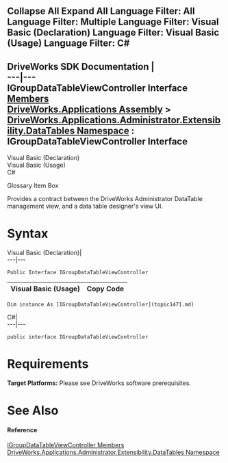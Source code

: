Collapse All Expand All Language Filter: All  Language Filter: Multiple  Language Filter: Visual Basic (Declaration) Language Filter: Visual Basic (Usage) Language Filter: C#  
---  
DriveWorks SDK Documentation  |   
---|---  
IGroupDataTableViewController Interface   
[Members](topic1472.md)   
[DriveWorks.Applications Assembly](topic13.md) > [DriveWorks.Applications.Administrator.Extensibility.DataTables Namespace](topic1432.md) : IGroupDataTableViewController Interface  
---  
  
Visual Basic (Declaration)    
Visual Basic (Usage)    
C# 

Glossary Item Box

Provides a contract between the DriveWorks Administrator DataTable management view, and a data table designer's view UI. 

# Syntax

Visual Basic (Declaration)|   
---|---  
      
    
    Public Interface IGroupDataTableViewController   
  
Visual Basic (Usage)| Copy Code  
---|---  
      
    
    Dim instance As [IGroupDataTableViewController](topic1471.md)  
  
C#|   
---|---  
      
    
    public interface IGroupDataTableViewController   
  
# Requirements

**Target Platforms:** Please see DriveWorks software prerequisites.

# See Also

#### Reference

[IGroupDataTableViewController Members](topic1472.md)   
[DriveWorks.Applications.Administrator.Extensibility.DataTables Namespace](topic1432.md)


